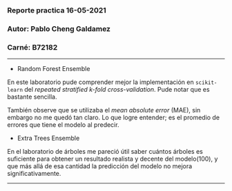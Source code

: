 ### Reporte practica 16-05-2021
### Autor:  Pablo Cheng Galdamez 
### Carné: B72182 


* * *
* Random Forest Ensemble


En este laboratorio pude comprender mejor la implementación en `scikit-learn` del *repeated stratified k-fold cross-validation*. Pude notar que es bastante sencilla. 

También observe que se utilizaba el *mean absolute error* (MAE), sin embargo no me quedó tan claro. Lo que logre entender; es el promedio de errores que tiene el modelo al predecir.

* Extra Trees Ensemble

En el laboratorio de árboles me pareció útil saber cuántos árboles es suficiente para obtener un resultado realista y decente del modelo(100), y que más allá de esa cantidad la predicción del modelo no mejora significativamente.
* * *







